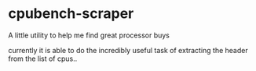 # cpubench-scraper
A little utility to help me find great processor buys

currently it is able to do the incredibly useful task of extracting the header from the list of cpus..
